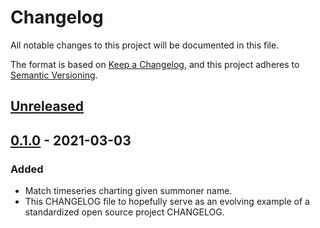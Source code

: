 # Changelog
All notable changes to this project will be documented in this file.

The format is based on [Keep a Changelog](https://keepachangelog.com/en/1.0.0/),
and this project adheres to [Semantic Versioning](https://semver.org/spec/v2.0.0.html).

## [Unreleased]

## [0.1.0] - 2021-03-03
### Added
- Match timeseries charting given summoner name.
- This CHANGELOG file to hopefully serve as an evolving example of a
  standardized open source project CHANGELOG.

[Unreleased]: https://github.com/schuermannator/league-a-lot/compare/v0.1.0...HEAD
[0.1.0]: https://github.com/schuermannator/league-a-lot/releases/tag/v0.1.0

